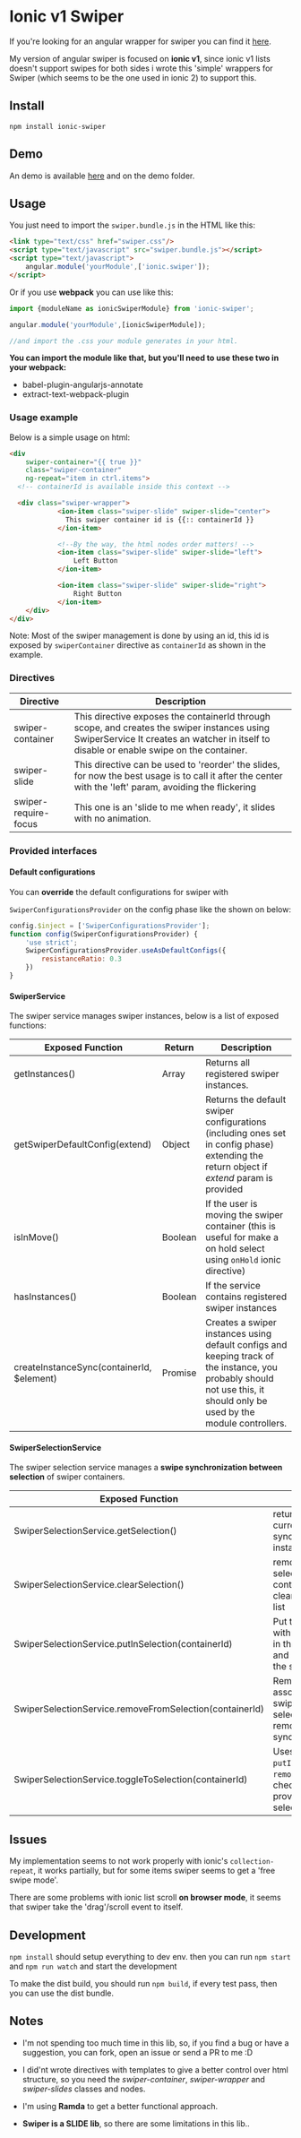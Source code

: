 # Ionic v1 Swiper

If you're looking for an angular wrapper for swiper you can find it [here](https://github.com/ksachdeva/angular-swiper).

My version of angular swiper is focused on **ionic v1**, since ionic v1 lists doesn't support swipes for both sides i wrote this
'simple' wrappers for Swiper (which seems to be the one used in ionic 2)
to support this.

## Install

`npm install ionic-swiper`

## Demo

An demo is available [here](https://grohden.github.io/ionicSwiper/) and on the demo folder.

## Usage

You just need to import the `swiper.bundle.js` in  the HTML like this:

```html
<link type="text/css" href="swiper.css"/>
<script type="text/javascript" src="swiper.bundle.js"></script>
<script type="text/javascript">
    angular.module('yourModule',['ionic.swiper']);
</script>
```

Or if you use **webpack** you can use like this:

```javascript
import {moduleName as ionicSwiperModule} from 'ionic-swiper';

angular.module('yourModule',[ionicSwiperModule]);

//and import the .css your module generates in your html.
```

**You can import the module like that, but you'll need to use these two in your webpack:**

* babel-plugin-angularjs-annotate
* extract-text-webpack-plugin


### Usage example

Below is a simple usage on html:

```html
<div
    swiper-container="{{ true }}"
    class="swiper-container" 
    ng-repeat="item in ctrl.items">
  <!-- containerId is available inside this context -->

  <div class="swiper-wrapper">
            <ion-item class="swiper-slide" swiper-slide="center">
              This swiper container id is {{:: containerId }}
            </ion-item>

            <!--By the way, the html nodes order matters! -->
            <ion-item class="swiper-slide" swiper-slide="left">
                Left Button
            </ion-item>

            <ion-item class="swiper-slide" swiper-slide="right">
                Right Button
            </ion-item>
    </div>
</div>
```

Note: Most of the swiper management is done by using an id, this id is exposed by `swiperContainer` directive as `containerId` as shown in the example.

### Directives

| Directive            | Description                                                                                                                                                                             |
|----------------------|-----------------------------------------------------------------------------------------------------------------------------------------------------------------------------------------|
| swiper-container     | This directive exposes the containerId through scope, and creates the swiper instances using SwiperService It creates an watcher in itself to disable or enable swipe on the container. |
| swiper-slide         | This directive can be used to 'reorder' the slides,  for now the best usage is to call it after the center with the 'left' param, avoiding the flickering                               |
| swiper-require-focus | This one is an 'slide to me when ready', it slides with no animation.                                                                                                                   |

### Provided interfaces

#### Default configurations 

You can **override** the default configurations for swiper with

`SwiperConfigurationsProvider` on the config phase
like the shown on below:

```javascript
config.$inject = ['SwiperConfigurationsProvider'];
function config(SwiperConfigurationsProvider) {
    'use strict';
    SwiperConfigurationsProvider.useAsDefaultConfigs({
        resistanceRatio: 0.3
    })
}
```

#### SwiperService

The swiper service manages swiper instances, below is a list of exposed functions:

| Exposed Function                          | Return  | Description                                                                                                                                                             |
|-------------------------------------------|---------|-------------------------------------------------------------------------------------------------------------------------------------------------------------------------|
| getInstances()                            | Array   | Returns all registered swiper instances.                                                                                                                                |
| getSwiperDefaultConfig(extend)            | Object  | Returns the default swiper configurations (including ones set in config phase) extending the return object if *extend* param is provided                                |
| isInMove()                                | Boolean | If the user is moving the swiper container (this is useful for make a on hold select using `onHold` ionic directive)                                                    |
| hasInstances()                            | Boolean | If the service contains registered swiper instances                                                                                                                     |
| createInstanceSync(containerId, $element) | Promise | Creates a swiper instances using default configs and keeping track of the instance, you probably should not use this, it should only be used by the module controllers. |

#### SwiperSelectionService

The swiper selection service manages a **swipe synchronization between selection** of swiper containers.

| Exposed Function                                        | Description                                                                                                  |
|---------------------------------------------------------|--------------------------------------------------------------------------------------------------------------|
| SwiperSelectionService.getSelection()                   | returns all the current selection synchronized swiper instances                                              |
| SwiperSelectionService.clearSelection()                 | removes all the selected instances controllers and clears the selected list                                  |
| SwiperSelectionService.putInSelection(containerId)      | Put the id associated with swiper instance in the selection list and synchronizes the swipe                   |
| SwiperSelectionService.removeFromSelection(containerId) | Removes the id associated with swiper instance from selection and remove swipe synchronization                |
| SwiperSelectionService.toggleToSelection(containerId)   | Uses internally `putInSelection` and `removeFromSelection`, checking if the provided id is in selection list |

## Issues

My implementation seems to not work properly with ionic's `collection-repeat`,
it works partially, but for some items swiper seems to get a 'free swipe mode'.

There are some problems with ionic list scroll **on browser mode**, it seems that swiper take the 'drag'/scroll event to itself.

## Development

`npm install` should setup everything to dev env.
then you can run `npm start` and `npm run watch` and start the development

To make the dist build, you should run `npm build`, if every test pass,
then you can use the dist bundle.

## Notes

* I'm not spending too much time in this lib, so, if you find a bug or have a suggestion, you can fork, open an issue or send a PR to me :D

* I did'nt wrote directives with templates to give a better control over html structure, so you need the
*swiper-container*, *swiper-wrapper* and *swiper-slides* classes and nodes.

* I'm using **Ramda** to get a better functional approach.

* **Swiper is a SLIDE lib**, so there are some limitations in this lib..
